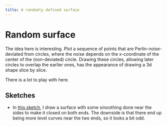 ```yaml
---
title: A randomly defined surface
---
```


# Random surface

The idea here is interesting. Plot a sequence of points that are
Perlin-noise-deviated from circles, where the noise depends on the x-coordinate
of the center of the (non-deviated) circle. Drawing these circles, allowing
later circles to overlap the earlier ones, has the appearance of drawing a 3d
shape slice by slice.

There is a lot to play with here.


## Sketches

- In [this sketch](basicsurface.html), I draw a surface with some smoothing done
  near the sides to make it closed on both ends. The downside is that there end
  up being more level curves near the two ends, so it looks a bit odd.
